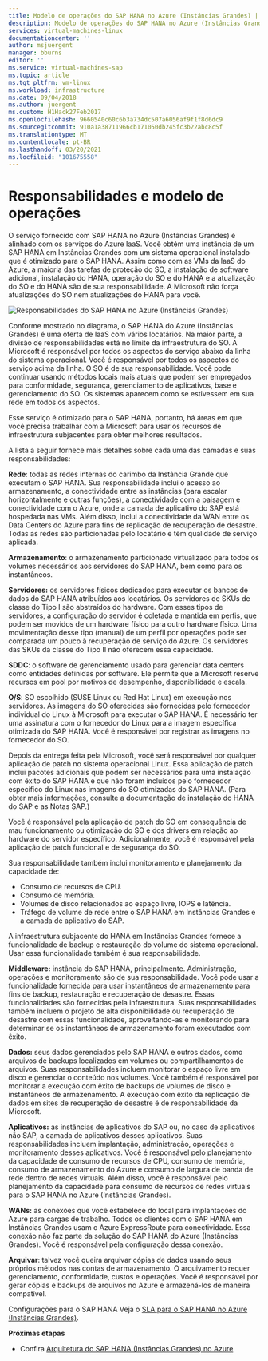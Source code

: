```yaml
---
title: Modelo de operações do SAP HANA no Azure (Instâncias Grandes) | Microsoft Docs
description: Modelo de operações do SAP HANA no Azure (Instâncias Grandes).
services: virtual-machines-linux
documentationcenter: ''
author: msjuergent
manager: bburns
editor: ''
ms.service: virtual-machines-sap
ms.topic: article
ms.tgt_pltfrm: vm-linux
ms.workload: infrastructure
ms.date: 09/04/2018
ms.author: juergent
ms.custom: H1Hack27Feb2017
ms.openlocfilehash: 9660540c60c6b3a734dc507a6056af9f1f8d6dc9
ms.sourcegitcommit: 910a1a38711966cb171050db245fc3b22abc8c5f
ms.translationtype: MT
ms.contentlocale: pt-BR
ms.lasthandoff: 03/20/2021
ms.locfileid: "101675558"
---
```

# <a name="operations-model-and-responsibilities"></a>Responsabilidades e modelo de operações

O serviço fornecido com SAP HANA no Azure (Instâncias Grandes) é alinhado com os serviços do Azure IaaS. Você obtém uma instância de um SAP HANA em Instâncias Grandes com um sistema operacional instalado que é otimizado para o SAP HANA. Assim como com as VMs da IaaS do Azure, a maioria das tarefas de proteção do SO, a instalação de software adicional, instalação do HANA, operação do SO e do HANA e a atualização do SO e do HANA são de sua responsabilidade. A Microsoft não força atualizações do SO nem atualizações do HANA para você.

![Responsabilidades do SAP HANA no Azure (Instâncias Grandes)](./media/hana-overview-architecture/image2-responsibilities.png)

Conforme mostrado no diagrama, o SAP HANA do Azure (Instâncias Grandes) é uma oferta de IaaS com vários locatários. Na maior parte, a divisão de responsabilidades está no limite da infraestrutura do SO. A Microsoft é responsável por todos os aspectos do serviço abaixo da linha do sistema operacional. Você é responsável por todos os aspectos do serviço acima da linha. O SO é de sua responsabilidade. Você pode continuar usando métodos locais mais atuais que podem ser empregados para conformidade, segurança, gerenciamento de aplicativos, base e gerenciamento do SO. Os sistemas aparecem como se estivessem em sua rede em todos os aspectos.

Esse serviço é otimizado para o SAP HANA, portanto, há áreas em que você precisa trabalhar com a Microsoft para usar os recursos de infraestrutura subjacentes para obter melhores resultados.

A lista a seguir fornece mais detalhes sobre cada uma das camadas e suas responsabilidades:

**Rede**: todas as redes internas do carimbo da Instância Grande que executam o SAP HANA. Sua responsabilidade inclui o acesso ao armazenamento, a conectividade entre as instâncias (para escalar horizontalmente e outras funções), a conectividade com a paisagem e conectividade com o Azure, onde a camada de aplicativo do SAP está hospedada nas VMs. Além disso, inclui a conectividade da WAN entre os Data Centers do Azure para fins de replicação de recuperação de desastre. Todas as redes são particionadas pelo locatário e têm qualidade de serviço aplicada.

**Armazenamento**: o armazenamento particionado virtualizado para todos os volumes necessários aos servidores do SAP HANA, bem como para os instantâneos. 

**Servidores:** os servidores físicos dedicados para executar os bancos de dados do SAP HANA atribuídos aos locatários. Os servidores de SKUs de classe do Tipo I são abstraídos do hardware. Com esses tipos de servidores, a configuração do servidor é coletada e mantida em perfis, que podem ser movidos de um hardware físico para outro hardware físico. Uma movimentação desse tipo (manual) de um perfil por operações pode ser comparada um pouco à recuperação de serviço do Azure. Os servidores das SKUs da classe do Tipo II não oferecem essa capacidade.

**SDDC**: o software de gerenciamento usado para gerenciar data centers como entidades definidas por software. Ele permite que a Microsoft reserve recursos em pool por motivos de desempenho, disponibilidade e escala.

**O/S**: SO escolhido (SUSE Linux ou Red Hat Linux) em execução nos servidores. As imagens do SO oferecidas são fornecidas pelo fornecedor individual do Linux à Microsoft para executar o SAP HANA. É necessário ter uma assinatura com o fornecedor do Linux para a imagem específica otimizada do SAP HANA. Você é responsável por registrar as imagens no fornecedor do SO. 

Depois da entrega feita pela Microsoft, você será responsável por qualquer aplicação de patch no sistema operacional Linux. Essa aplicação de patch inclui pacotes adicionais que podem ser necessários para uma instalação com êxito do SAP HANA e que não foram incluídos pelo fornecedor específico do Linux nas imagens do SO otimizadas do SAP HANA. (Para obter mais informações, consulte a documentação de instalação do HANA do SAP e as Notas SAP.) 

Você é responsável pela aplicação de patch do SO em consequência de mau funcionamento ou otimização do SO e dos drivers em relação ao hardware do servidor específico. Adicionalmente, você é responsável pela aplicação de patch funcional e de segurança do SO. 

Sua responsabilidade também inclui monitoramento e planejamento da capacidade de:

- Consumo de recursos de CPU.
- Consumo de memória.
- Volumes de disco relacionados ao espaço livre, IOPS e latência.
- Tráfego de volume de rede entre o SAP HANA em Instâncias Grandes e a camada de aplicativo do SAP.

A infraestrutura subjacente do HANA em Instâncias Grandes fornece a funcionalidade de backup e restauração do volume do sistema operacional. Usar essa funcionalidade também é sua responsabilidade.

**Middleware:** instância do SAP HANA, principalmente. Administração, operações e monitoramento são de sua responsabilidade. Você pode usar a funcionalidade fornecida para usar instantâneos de armazenamento para fins de backup, restauração e recuperação de desastre. Essas funcionalidades são fornecidas pela infraestrutura. Suas responsabilidades também incluem o projeto de alta disponibilidade ou recuperação de desastre com essas funcionalidade, aproveitando-as e monitorando para determinar se os instantâneos de armazenamento foram executados com êxito.

**Dados:** seus dados gerenciados pelo SAP HANA e outros dados, como arquivos de backups localizados em volumes ou compartilhamentos de arquivos. Suas responsabilidades incluem monitorar o espaço livre em disco e gerenciar o conteúdo nos volumes. Você também é responsável por monitorar a execução com êxito de backups de volumes de disco e instantâneos de armazenamento. A execução com êxito da replicação de dados em sites de recuperação de desastre é de responsabilidade da Microsoft.

**Aplicativos:** as instâncias de aplicativos do SAP ou, no caso de aplicativos não SAP, a camada de aplicativos desses aplicativos. Suas responsabilidades incluem implantação, administração, operações e monitoramento desses aplicativos. Você é responsável pelo planejamento da capacidade de consumo de recursos de CPU, consumo de memória, consumo de armazenamento do Azure e consumo de largura de banda de rede dentro de redes virtuais. Além disso, você é responsável pelo planejamento da capacidade para consumo de recursos de redes virtuais para o SAP HANA no Azure (Instâncias Grandes).

**WANs:** as conexões que você estabelece do local para implantações do Azure para cargas de trabalho. Todos os clientes com o SAP HANA em Instâncias Grandes usam o Azure ExpressRoute para conectividade. Essa conexão não faz parte da solução do SAP HANA do Azure (Instâncias Grandes). Você é responsável pela configuração dessa conexão.

**Arquivar**: talvez você queira arquivar cópias de dados usando seus próprios métodos nas contas de armazenamento. O arquivamento requer gerenciamento, conformidade, custos e operações. Você é responsável por gerar cópias e backups de arquivos no Azure e armazená-los de maneira compatível.

Configurações para o SAP HANA Veja o [SLA para o SAP HANA no Azure (Instâncias Grandes)](https://azure.microsoft.com/support/legal/sla/sap-hana-large/).

**Próximas etapas**
- Confira [Arquitetura do SAP HANA (Instâncias Grandes) no Azure](hana-architecture.md)
